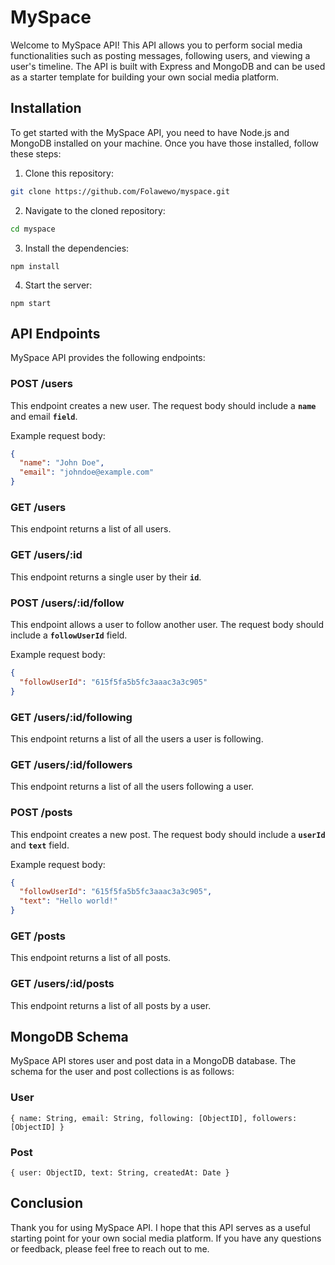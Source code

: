 # MySpace

Welcome to MySpace API! This API allows you to perform social media functionalities such as posting messages, following users, and viewing a user's timeline. The API is built with Express and MongoDB and can be used as a starter template for building your own social media platform.

## Installation

To get started with the MySpace API, you need to have Node.js and MongoDB installed on your machine. Once you have those installed, follow these steps:

1. Clone this repository:

```bash
git clone https://github.com/Folawewo/myspace.git
```

2. Navigate to the cloned repository:

```bash
cd myspace
```

3. Install the dependencies:

```
npm install
```

4. Start the server:

```
npm start
```

## API Endpoints

MySpace API provides the following endpoints:

### POST /users

This endpoint creates a new user. The request body should include a **`name`** and email **`field`**.

Example request body:

```json
{
  "name": "John Doe",
  "email": "johndoe@example.com"
}
```

### GET /users

This endpoint returns a list of all users.

### GET /users/:id

This endpoint returns a single user by their **`id`**.

### POST /users/:id/follow

This endpoint allows a user to follow another user. The request body should include a **`followUserId`** field.

Example request body:

```json
{
  "followUserId": "615f5fa5b5fc3aaac3a3c905"
}
```

### GET /users/:id/following

This endpoint returns a list of all the users a user is following.

### GET /users/:id/followers

This endpoint returns a list of all the users following a user.

### POST /posts

This endpoint creates a new post. The request body should include a **`userId`** and **`text`** field.

Example request body:

```json
{
  "followUserId": "615f5fa5b5fc3aaac3a3c905",
  "text": "Hello world!"
}
```

### GET /posts

This endpoint returns a list of all posts.

### GET /users/:id/posts

This endpoint returns a list of all posts by a user.

## MongoDB Schema

MySpace API stores user and post data in a MongoDB database. The schema for the user and post collections is as follows:

### User

```bson
{ name: String, email: String, following: [ObjectID], followers: [ObjectID] }
```

### Post

```bson
{ user: ObjectID, text: String, createdAt: Date }
```

## Conclusion

Thank you for using MySpace API. I hope that this API serves as a useful starting point for your own social media platform. If you have any questions or feedback, please feel free to reach out to me.
